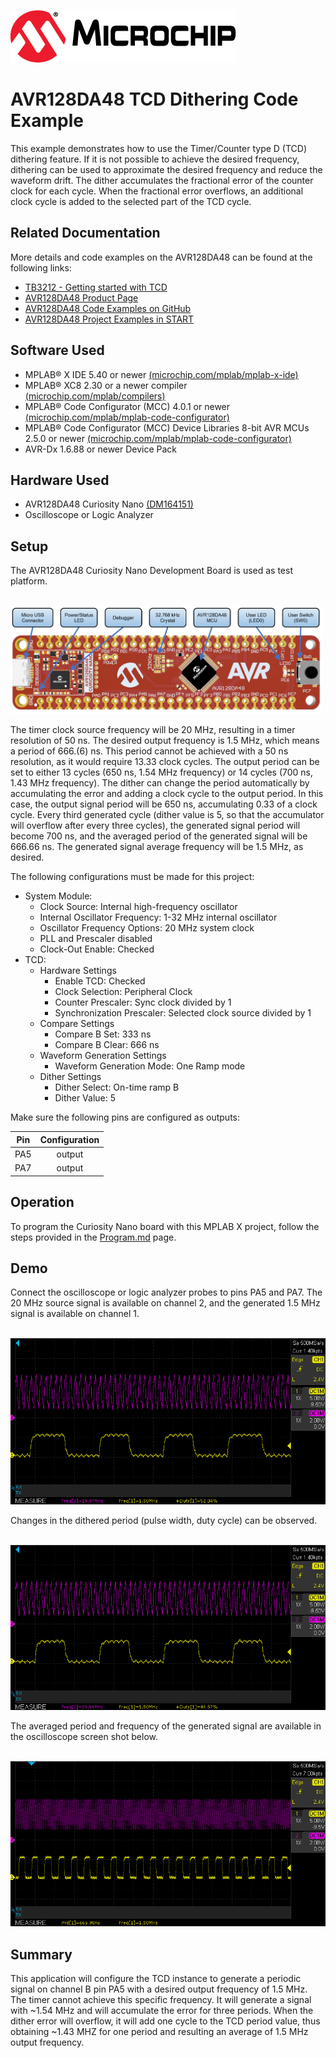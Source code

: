 <!-- Please do not change this logo with link -->
[![MCHP](images/microchip.png)](https://www.microchip.com)

 # AVR128DA48 TCD Dithering Code Example

This example demonstrates how to use the Timer/Counter type D (TCD) dithering feature. If it is not possible to achieve the desired frequency, dithering can be used to approximate the desired frequency and reduce the waveform drift. The dither accumulates the fractional error of the counter clock for each cycle. When the fractional error overflows, an additional clock cycle is added to the selected part of the TCD cycle.

## Related Documentation
More details and code examples on the AVR128DA48 can be found at the following links:
- [TB3212 - Getting started with TCD](https://www.microchip.com/wwwAppNotes/AppNotes.aspx?appnote=en609129)
- [AVR128DA48 Product Page](https://www.microchip.com/wwwproducts/en/AVR128DA48)
- [AVR128DA48 Code Examples on GitHub](https://github.com/microchip-pic-avr-examples?q=avr128da48)
- [AVR128DA48 Project Examples in START](https://start.atmel.com/#examples/AVR128DA48CuriosityNano)


## Software Used
- MPLAB® X IDE 5.40 or newer [(microchip.com/mplab/mplab-x-ide)](http://www.microchip.com/mplab/mplab-x-ide)
- MPLAB® XC8 2.30 or a newer compiler [(microchip.com/mplab/compilers)](http://www.microchip.com/mplab/compilers)
- MPLAB® Code Configurator (MCC) 4.0.1 or newer [(microchip.com/mplab/mplab-code-configurator)](https://www.microchip.com/mplab/mplab-code-configurator)
- MPLAB® Code Configurator (MCC) Device Libraries 8-bit AVR MCUs 2.5.0 or newer [(microchip.com/mplab/mplab-code-configurator)](https://www.microchip.com/mplab/mplab-code-configurator)
- AVR-Dx 1.6.88 or newer Device Pack

## Hardware Used
- AVR128DA48 Curiosity Nano [(DM164151)](https://www.microchip.com/Developmenttools/ProductDetails/DM164151)
- Oscilloscope or Logic Analyzer

## Setup
The AVR128DA48 Curiosity Nano Development Board is used as test platform.

<br><img src="images/avr128da48_cnano.png" width="500">

The timer clock source frequency will be 20 MHz, resulting in a timer resolution of 50 ns. The desired output frequency is 1.5 MHz, which means a period of 666.(6) ns. This period cannot be achieved with a 50 ns resolution, as it would require 13.33 clock cycles. The output period can be set to either 13 cycles (650 ns, 1.54 MHz frequency) or 14 cycles (700 ns, 1.43 MHz frequency). The dither can change the period automatically by accumulating the error and adding a clock cycle to the output period. In this case, the output signal period will be 650 ns, accumulating 0.33 of a clock cycle. Every third generated cycle (dither value is 5, so that the accumulator will overflow after every three cycles), the generated signal period will become 700 ns, and the averaged period of the generated signal will be 666.66 ns. The generated signal average frequency will be 1.5 MHz, as desired. 


The following configurations must be made for this project:


- System Module:
    - Clock Source: Internal high-frequency oscillator
    - Internal Oscillator Frequency: 1-32 MHz internal oscillator
    - Oscillator Frequency Options: 20 MHz system clock
    - PLL and Prescaler disabled
    - Clock-Out Enable: Checked
- TCD:
    - Hardware Settings
        - Enable TCD: Checked
        - Clock Selection: Peripheral Clock
        - Counter Prescaler: Sync clock divided by 1
        - Synchronization Prescaler: Selected clock source divided by 1
    - Compare Settings
        - Compare B Set: 333 ns
        - Compare B Clear: 666 ns
    - Waveform Generation Settings
        - Waveform Generation Mode: One Ramp mode
    - Dither Settings
        - Dither Select: On-time ramp B
        - Dither Value: 5

Make sure the following pins are configured as outputs:

 |Pin                       | Configuration      |
 | :---------------------:  | :----------------: |
 |      PA5                 |     output         |
 |      PA7                 |     output         |


## Operation

To program the Curiosity Nano board with this MPLAB X project, follow the steps provided in the [Program.md](./Program.md) page.

## Demo

Connect the oscilloscope or logic analyzer probes to pins PA5 and PA7. 
The 20 MHz source signal is available on channel 2, and the generated 1.5 MHz signal is available on channel 1.

<br><img src="images/demo1.png">

Changes in the dithered period (pulse width, duty cycle) can be observed. 

<br><img src="images/demo2.png">

The averaged period and frequency of the generated signal are available in the oscilloscope screen shot below. 

<br><img src="images/demo3.png">


## Summary
This application will configure the TCD instance to generate a periodic signal on channel B pin PA5 with a desired output frequency of 1.5 MHz. The timer cannot achieve this specific frequency. It will generate a signal with ~1.54 MHz and will accumulate the error for three periods. When the dither error will overflow, it will add one cycle to the TCD period value, thus obtaining ~1.43 MHZ for one period and resulting an average of 1.5 MHz output frequency.

